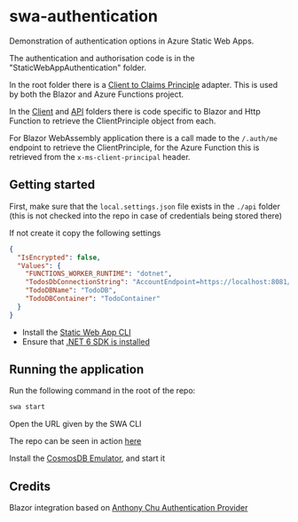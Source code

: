# swa-authentication

Demonstration of authentication options in Azure Static Web Apps.

The authentication and authorisation code is in the "StaticWebAppAuthentication" folder.

In the root folder there is a [Client to Claims Principle](./StaticWebAppAuthentication/ClientPrincipleToClaimsPrinciple.cs) adapter. This is used by both the Blazor and Azure Functions project.

In the [Client](./Client/) and [API](./API) folders there is code specific to Blazor and Http Function to retrieve the ClientPrinciple object from each.

For Blazor WebAssembly application there is a call made to the `/.auth/me` endpoint to retrieve the ClientPrinciple, for the Azure Function this is retrieved from the `x-ms-client-principal` header.

## Getting started

First, make sure that the `local.settings.json` file exists in the `./api` folder (this is not checked into the repo in case of credentials being stored there)

If not create it copy the following settings

``` json
{
  "IsEncrypted": false,
  "Values": {
    "FUNCTIONS_WORKER_RUNTIME": "dotnet",
    "TodosDbConnectionString": "AccountEndpoint=https://localhost:8081/;AccountKey=C2y6yDjf5/R+ob0N8A7Cgv30VRDJIWEHLM+4QDU5DE2nQ9nDuVTqobD4b8mGGyPMbIZnqyMsEcaGQy67XIw/Jw==",
    "TodoDBName": "TodoDB",
    "TodoDBContainer": "TodoContainer"
  }
}
```

- Install the [Static Web App CLI](https://github.com/Azure/static-web-apps-cli)
- Ensure that [.NET 6 SDK is installed](https://dotnet.microsoft.com/en-us/download/dotnet/6.0)

## Running the application

Run the following command in the root of the repo:

``` ps
swa start
```

Open the URL given by the SWA CLI

The repo can be seen in action [here](https://swa-auth.stacy-clouds.dev/)

Install the [CosmosDB Emulator](https://aka.ms/cosmosdb-emulator), and start it

## Credits

Blazor integration based on [Anthony Chu Authentication Provider](https://github.com/anthonychu/blazor-auth-static-web-apps)
